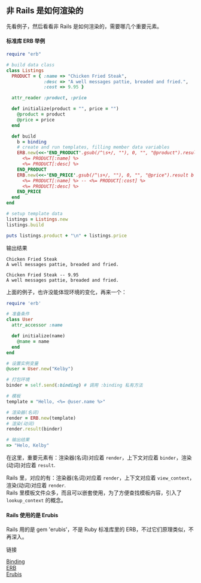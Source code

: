 ## 非 Rails 是如何渲染的

先看例子，然后看看非 Rails 是如何渲染的，需要哪几个重要元素。

#### 标准库 ERB 举例

```ruby
require "erb"

# build data class
class Listings
  PRODUCT = { :name => "Chicken Fried Steak",
              :desc => "A well messages pattie, breaded and fried.",
              :cost => 9.95 }

  attr_reader :product, :price

  def initialize(product = "", price = "")
    @product = product
    @price = price
  end

  def build
    b = binding
    # create and run templates, filling member data variables
    ERB.new(<<-'END_PRODUCT'.gsub(/^\s+/, ""), 0, "", "@product").result b
      <%= PRODUCT[:name] %>
      <%= PRODUCT[:desc] %>
    END_PRODUCT
    ERB.new(<<-'END_PRICE'.gsub(/^\s+/, ""), 0, "", "@price").result b
      <%= PRODUCT[:name] %> -- <%= PRODUCT[:cost] %>
      <%= PRODUCT[:desc] %>
    END_PRICE
  end
end

# setup template data
listings = Listings.new
listings.build

puts listings.product + "\n" + listings.price
```

输出结果

```
Chicken Fried Steak
A well messages pattie, breaded and fried.

Chicken Fried Steak -- 9.95
A well messages pattie, breaded and fried.
```

上面的例子，也许没能体现环境的变化，再来一个：

```ruby
require 'erb'

# 准备条件
class User
  attr_accessor :name

  def initialize(name)
    @name = name
  end
end

# 设置实例变量
@user = User.new("Kelby")

# 打包环境
binder = self.send(:binding) # 调用 :binding 私有方法

# 模板
template = "Hello, <%= @user.name %>"

# 渲染器(名词)
render = ERB.new(template)
# 渲染(动词)
render.result(binder)

# 输出结果
=> "Helo, Kelby"
```

在这里，重要元素有：渲染器(名词)对应着 `render`，上下文对应着 `binder`，渲染(动词)对应着 `result`.

Rails 里，对应的有：渲染器(名词)对应着 `render`，上下文对应着 `view_context`，渲染(动词)对应着 `render`.
<br>
Rails 里模板文件众多，而且可以嵌套使用，为了方便查找模板内容，引入了 `lookup_context` 的概念。

#### Rails 使用的是 Erubis

Rails 用的是 gem 'erubis'，不是 Ruby 标准库里的 ERB，不过它们原理类似，不再深入。

链接

[Binding](http://ruby-doc.org/core-2.1.2/Binding.html)<br>
[ERB](http://www.ruby-doc.org/stdlib-2.1.2/libdoc/erb/rdoc/index.html)<br>
[Erubis](https://github.com/genki/erubis)
